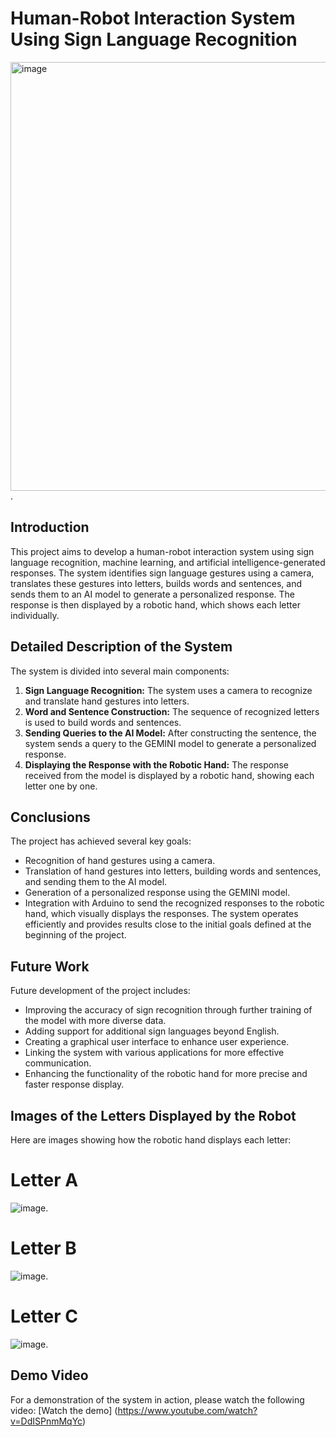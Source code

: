 # Human-Robot Interaction System Using Sign Language Recognition
<img width="686" alt="image" src="https://github.com/user-attachments/assets/6b7b41b4-c125-4e08-9e12-794dace6e168">.


## Introduction
This project aims to develop a human-robot interaction system using sign language recognition, machine learning, and artificial intelligence-generated responses. The system identifies sign language gestures using a camera, translates these gestures into letters, builds words and sentences, and sends them to an AI model to generate a personalized response. The response is then displayed by a robotic hand, which shows each letter individually.

## Detailed Description of the System
The system is divided into several main components:
1. **Sign Language Recognition:** The system uses a camera to recognize and translate hand gestures into letters.
2. **Word and Sentence Construction:** The sequence of recognized letters is used to build words and sentences.
3. **Sending Queries to the AI Model:** After constructing the sentence, the system sends a query to the GEMINI model to generate a personalized response.
4. **Displaying the Response with the Robotic Hand:** The response received from the model is displayed by a robotic hand, showing each letter one by one.

## Conclusions
The project has achieved several key goals:
- Recognition of hand gestures using a camera.
- Translation of hand gestures into letters, building words and sentences, and sending them to the AI model.
- Generation of a personalized response using the GEMINI model.
- Integration with Arduino to send the recognized responses to the robotic hand, which visually displays the responses. The system operates efficiently and provides results close to the initial goals defined at the beginning of the project.

## Future Work
Future development of the project includes:
- Improving the accuracy of sign recognition through further training of the model with more diverse data.
- Adding support for additional sign languages beyond English.
- Creating a graphical user interface to enhance user experience.
- Linking the system with various applications for more effective communication.
- Enhancing the functionality of the robotic hand for more precise and faster response display.

 ## Images of the Letters Displayed by the Robot
 Here are images showing how the robotic hand displays each letter:
 # Letter A
![image](https://github.com/user-attachments/assets/97161ae3-3f26-41c2-93eb-ab78c5ac4f87).

 # Letter B
 ![image](https://github.com/user-attachments/assets/cb729fb2-4c5d-4584-ac01-5642ce1bc9ec).


 # Letter C
 ![image](https://github.com/user-attachments/assets/bc4b6cbe-b2a1-4dad-ba34-18a70f905bfc).


## Demo Video
For a demonstration of the system in action, please watch the following video:
[Watch the demo] (https://www.youtube.com/watch?v=DdISPnmMqYc)
